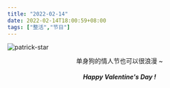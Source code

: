 ```yaml
---
title: "2022-02-14"
date: 2022-02-14T18:00:59+08:00
tags: ["整活","节日"]
---
```


![patrick-star](https://gcore.jsdelivr.net/gh/AlexLiu2022/resources/img/patrick-star.png)

<center> 单身狗的情人节也可以很浪漫 ~ </center> 

<br>

<center><strong><i>Happy Valentine's Day !</i></strong> </center>

<style>
.post-body {
margin-top: 0 !important;
}
center {
line-height: 1.3;
}
.main{
padding-top: 2.2em;
}
</style>

<script>
let title  = document.querySelector('h1')
title.remove()
</script>